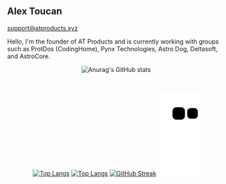<link rel="stylesheet" href="https://atproducts.xyz/static/bootstrap.css">
<h2> Alex Toucan </h2>
<a href="mailto:support@atproducts.xyz">support@atproducts.xyz</a>
<p> Hello, I'm the founder of AT Products and is currently working with groups such as ProtDos (CodingHome), Pynx Technologies, Astro Dog, Deltasoft, and AstroCore. </p>

<center>

![Anurag's GitHub stats](https://github-readme-stats.vercel.app/api?username=Alex-Toucan&show_icons=true&theme=dark)

<br>

[![Top Langs](https://github-readme-stats.vercel.app/api/top-langs/?username=Alex-Toucan&langs_count=8&theme=dark)](https://github.com/anuraghazra/github-readme-stats)
  [![Top Langs](https://github-readme-stats.vercel.app/api/top-langs/?username=Alex-Toucan&layout=compact&theme=dark)](https://github.com/anuraghazra/github-readme-stats)
  [![GitHub Streak](https://streak-stats.demolab.com/?user=DenverCoder1)](https://git.io/streak-stats)
  ![Snake Gif](https://github.com/Alex-Toucan/Alex-Toucan/blob/output/github-contribution-grid-snake.svg)

  </center>
